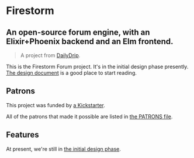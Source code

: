 # Firestorm
## An open-source forum engine, with an Elixir+Phoenix backend and an Elm frontend.
> A project from [DailyDrip](https://www.dailydrip.com).

This is the Firestorm Forum project.  It's in the initial design phase
presently.  [The design document](design/README.md) is a good place to start
reading.

## Patrons

This project was funded by [a
Kickstarter](https://www.kickstarter.com/projects/1003377429/firestorm-an-open-source-forum-in-phoenix-from-eli).

All of the patrons that made it possible are listed in [the PATRONS
file](PATRONS.md).

## Features

At present, we're still in [the initial design phase](design/README.md).
